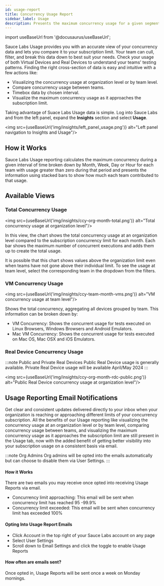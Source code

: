 ```yaml
---
id: usage-report
title: Concurrency Usage Report
sidebar_label: Usage
description: Presents the maximum concurrency usage for a given segment of time, aggregated by Month, Week, Day or Hour.
---
```


import useBaseUrl from '@docusaurus/useBaseUrl';

Sauce Labs Usage provides you with an accurate view of your concurrency data and lets you compare it to your subscription limit. Your team can cull, filter, and break this data down to best suit your needs. Check your usage of both Virtual Devices and Real Devices to understand your teams' testing patterns. Finding the right cross-section of data is easy and intuitive with a few actions like:

- Visualizing the concurrency usage at organization level or by team level.
- Compare concurrency usage between teams.
- Timebox data by chosen interval.
- Visualize the maximum concurrency usage as it approaches the subscription limit.

Taking advantage of Suace Labs Usage data is simple. Log into Sauce Labs and from the left panel, expand the **Insights** section and select **Usage**. 

<img src={useBaseUrl('img/insights/left_panel_usage.png')} alt="Left panel navigation to Insights and Usage"/>

## How it Works

Sauce Labs Usage reporting calculates the maximum concurrency during a given interval of time broken down by Month, Week, Day or Hour for each team with usage greater than zero during that period and presents the information using stacked bars to show how much each team contributed to that usage.

## Available Views

### Total Concurrency Usage

<img src={useBaseUrl('img/insights/ccy-org-month-total.png')} alt="Total concurrency usage at organization level"/>

In this view, the chart shows the total concurrency usage at an organization level compared to the subscription concurrency limit for each month. Each bar shows the maximum number of concurrent executions and adds them up to create the total usage.

It is possible that this chart shows values above the organization limit even when teams have not gone above their individual limit. To see the usage at team level, select the corresponding team in the dropdown from the filters.


### VM Concurrency Usage

<img src={useBaseUrl('img/insights/ccy-team-month-vms.png')} alt="VM concurrency usage at team level"/>

Shows the total concurrency, aggregating all devices grouped by team. This information can be broken down by:

- VM Concurrency: Shows the concurrent usage for tests executed on Linux Browsers, Windows Browsers and Android Emulators.
- Mac VM Concurrency: Shows the concurrent usage for tests executed on Mac OS, Mac OSX and iOS Emulators.

### Real Device Concurrency Usage

:::note Public and Private Real Devices
Public Real Device usage is generally available. Private Real Device usage will be available April/May 2024
:::

<img src={useBaseUrl('img/insights/ccy-org-month-rdc-public.png')} alt="Public Real Device concurrency usage at organization level"/>

## Usage Reporting Email Notifications

Get clear and consistent updates delivered directly to your inbox when your organization is reaching or approaching different limits of your concurrency subscription. All the benefits of our Usage reporting like visualizing the concurrency usage at an organization level or by team level, comparing concurrency usage between teams, and visualizing the maximum concurrency usage as it approaches the subscription limit are still present in the Usage tab, now with the added benefit of getting better visibility into your subscription usage on a consistent basis via email.

:::note Org Admins 
Org admins will be opted into the emails automatically but can choose to disable them via User Settings.
:::

#### How it Works

There are two emails you may receive once opted into receiving Usage Reports via email. 

- Concurrency limit approaching: This email will be sent when concurrency limit has reached 95 -99.9%
- Concurrency limit exceeded: This email will be sent when concurrency limit has exceeded 100%

#### Opting Into Usage Report Emails

- Click Account in the top right of your Sauce Labs account on any page
- Select User Settings
- Scroll down to Email Settings and click the toggle to enable Usage Reports

#### How often are emails sent?

Once opted in, Usage Reports will be sent once a week on Monday mornings. 
